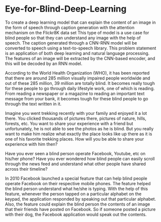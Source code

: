 # Eye-for-Blind-Deep-Learning

To create a deep learning model that can explain the content of an image in the form of speech through caption generation with the attention mechanism on the Flickr8K data set
This type of model is a use case for blind people so that they can understand any image with the help of speech. The caption generated through a CNN-RNN model will be converted to speech using a text-to-speech library.
This problem statement is an application of both deep learning and natural language processing. The features of an image will be extracted by the CNN-based encoder, and this will be decoded by an RNN model.

According to the World Health Organization (WHO), it has been reported that there are around 285 million visually impaired people worldwide and out of these 285 million, 39 million are totally blind. It becomes really tough for these people to go through daily lifestyle work, one of which is reading. From reading a newspaper or a magazine to reading an important text message from your bank, it becomes tough for these blind people to go through the text written in it.

Imagine you went trekking recently with your family and enjoyed it a lot there. You clicked thousands of pictures there, pictures of nature, hills, forests, etc. You want to share your experience with a friend but unfortunately, he is not able to see the photos as he is blind. But you really want to make him realize what exactly the place looks like up there as it is one of his favorite trekking places. How will you be able to share your experience with him then?

Have you ever seen a blind person operate Facebook, Youtube, etc on his/her phone? Have you ever wondered how blind people can easily scroll through the news feed and understand what other people have shared across their timeline?

In 2010 Facebook launched a special feature that can help blind people operate Facebook on their respective mobile phones. The feature helped the blind person understand what he/she is typing. With the help of this feature, whenever the person tapped on a particular alphabet on the keypad, the application responded by speaking out that particular alphabet. Also, the feature could explain the blind person the contents of an image that their friends have posted on Facebook. So if someone posted a picture with their dog, the Facebook application would speak out the contents.  
